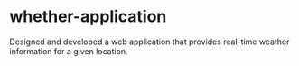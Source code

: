 # whether-application
Designed and developed a web application that provides real-time weather information for a given location.
